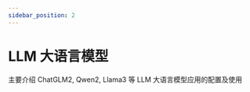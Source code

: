 ```yaml
---
sidebar_position: 2
---
```


# LLM 大语言模型

主要介绍 ChatGLM2, Qwen2, Llama3 等 LLM 大语言模型应用的配置及使用

<DocCardList />
